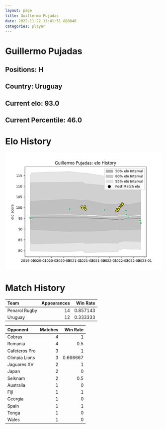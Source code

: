 ```yaml
---  
layout: page  
title: Guillermo Pujadas  
date: 2022-11-22 11:41:51.888846  
categories: player  
---
```

# Guillermo Pujadas

## Positions: H

## Country: Uruguay

## Current elo: 93.0

## Current Percentile: 46.0

# Elo History


![elo history](history_GuillermoPujadas.png)
# Match History


| Team          |   Appearances |   Win Rate |
|:--------------|--------------:|-----------:|
| Penarol Rugby |            14 |   0.857143 |
| Uruguay       |            12 |   0.333333 |

| Opponent      |   Matches |   Win Rate |
|:--------------|----------:|-----------:|
| Cobras        |         4 |   1        |
| Romania       |         4 |   0.5      |
| Cafeteros Pro |         3 |   1        |
| Olimpia Lions |         3 |   0.666667 |
| Jaguares XV   |         2 |   1        |
| Japan         |         2 |   0        |
| Selknam       |         2 |   0.5      |
| Australia     |         1 |   0        |
| Fiji          |         1 |   1        |
| Georgia       |         1 |   0        |
| Spain         |         1 |   1        |
| Tonga         |         1 |   0        |
| Wales         |         1 |   0        |